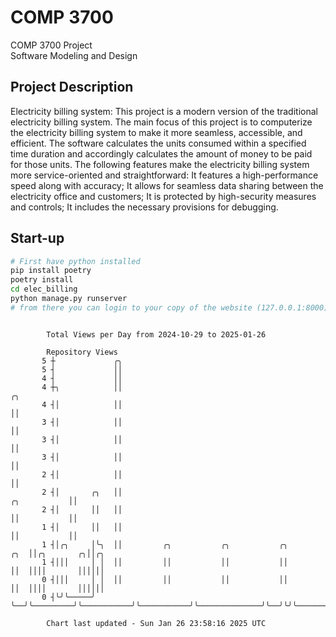 # COMP 3700
COMP 3700 Project  
Software Modeling and Design
## Project Description
Electricity billing system: This project is a modern version of the traditional electricity billing system. The main focus of this project is to computerize the electricity billing system to make it more seamless, accessible, and efficient. The software calculates the units consumed within a specified time duration and accordingly calculates the amount of money to be paid for those units. The following features make the electricity billing system more service-oriented and straightforward: It features a high-performance speed along with accuracy; It allows for seamless data sharing between the electricity office and customers; It is protected by high-security measures and controls; It includes the necessary provisions for debugging.

## Start-up
```bash
# First have python installed
pip install poetry
poetry install
cd elec_billing
python manage.py runserver
# from there you can login to your copy of the website (127.0.0.1:8000), default creds are admin/admin
```

```

        Total Views per Day from 2024-10-29 to 2025-01-26

        Repository Views
       5 ┼             ╭╮
       5 ┤             ││
       4 ┤             ││
       4 ┼╮            ││                                                                    ╭╮
       4 ┤│            ││                                                                    ││
       3 ┤│            ││                                                                    ││
       3 ┤│            ││                                                                    ││
       3 ┤│            ││                                                                    ││
       2 ┤│            ││                                                                    ││
       2 ┤│       ╭╮   ││                                                       ╭╮           ││
       2 ┤│       ││   ││                                                       ││           ││
       1 ┤│       ││   ││                                                       ││           ││
       1 ┤│╭╮     │╰╮  ││         ╭╮           ╭╮           ╭╮              ╭╮  ││╭╮       ╭╮││╭╮
       1 ┤│││     │ │  ││         ││           ││           ││              ││  ││││       ││││││
       0 ┤│││     │ │  ││         ││           ││           ││              ││  ││││       ││││││
       0 ┤╰╯╰─────╯ ╰──╯╰─────────╯╰───────────╯╰───────────╯╰──────────────╯╰──╯╰╯╰───────╯╰╯╰╯╰──

        Chart last updated - Sun Jan 26 23:58:16 2025 UTC
        
```
